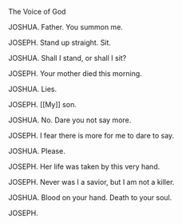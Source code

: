 The Voice of God

JOSHUA. Father. You summon me.

JOSEPH. Stand up straight. Sit.

JOSHUA. Shall I stand, or shall I sit?

JOSEPH. Your mother died this morning.

JOSHUA. Lies.

JOSEPH. [[My]] son.

JOSHUA. No. Dare you not say more.

JOSEPH. I fear there is more for me to dare to say.

JOSHUA. Please.

JOSEPH. Her life was taken by this very hand.


JOSEPH. Never was I a savior, but I am not a killer.

JOSHUA. Blood on your hand. Death to your soul.

JOSEPH. 
